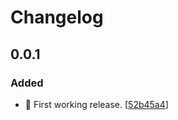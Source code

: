 # Changelog


<a name="0.0.1"></a>
## 0.0.1

### Added

- 🎉 First working release. [[52b45a4](https://github.com/mathieutu/serve-my-app/commit/52b45a4ffbf218ce133aad0853a57dec496742ae)]
